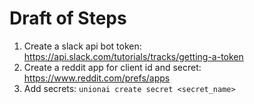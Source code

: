 # Draft of Steps
1. Create a slack api bot token: https://api.slack.com/tutorials/tracks/getting-a-token
2. Create a reddit app for client id and secret: https://www.reddit.com/prefs/apps
3. Add secrets: `unionai create secret <secret_name>`